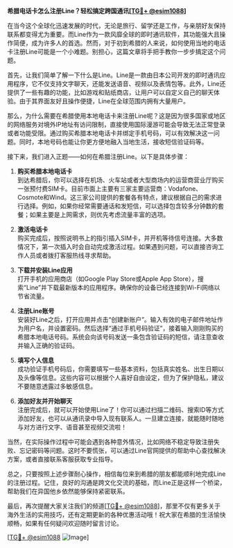 **希腊电话卡怎么注册Line？轻松搞定跨国通讯[[TG💪+ @esim1088](https://t.me/s/esim1088)]**

在当今这个全球化迅速发展的时代，无论是旅行、留学还是工作，与亲朋好友保持联系都变得尤为重要。而Line作为一款风靡全球的即时通讯软件，其功能强大且操作简便，成为许多人的首选。然而，对于初到希腊的人来说，如何使用当地的电话卡注册Line可能是一个小难题。别担心，这篇文章将手把手教你一步步搞定这个问题。

首先，让我们简单了解一下什么是Line。Line是一款由日本公司开发的即时通讯应用程序，它不仅支持文字聊天，还能发送语音、视频以及表情包等。此外，Line还提供了一些有趣的功能，比如游戏和贴纸商店，让用户可以自定义自己的聊天体验。由于其界面友好且操作便捷，Line在全球范围内拥有大量用户。

那么，为什么需要在希腊使用本地电话卡来注册Line呢？这是因为很多国家或地区的网络服务对境外IP地址有访问限制，直接使用国际漫游可能会导致无法正常登录或者功能受限。通过购买希腊本地电话卡并绑定手机号码，可以有效解决这一问题。同时，本地号码也能让你更方便地融入当地生活，接收短信验证码等。

接下来，我们进入正题——如何在希腊注册Line。以下是具体步骤：

1. **购买希腊本地电话卡**  
   到达希腊后，你可以选择在机场、火车站或者大型商场内的运营商营业厅购买一张预付费SIM卡。目前市面上主要有三家主要运营商：Vodafone、Cosmote和Wind。这三家公司提供的套餐各有特点，建议根据自己的需求进行选择。例如，如果你经常需要通话和发短信，可以选择包含较多分钟数的套餐；如果主要是上网需求，则优先考虑流量丰富的选项。

2. **激活电话卡**  
   购买完成后，按照说明书上的指引插入SIM卡，并开机等待信号连接。大多数情况下，第一次插入时会自动完成激活过程。如果遇到问题，可以直接咨询工作人员或者拨打客服热线寻求帮助。

3. **下载并安装Line应用**  
   打开手机的应用商店（如Google Play Store或Apple App Store），搜索“Line”并下载最新版本的应用程序。确保你的设备已经连接到Wi-Fi网络以节省流量。

4. **注册Line账号**  
   安装好Line之后，打开应用并点击“创建新账户”。输入有效的电子邮件地址作为用户名，并设置密码。然后选择“通过手机号码验证”，接着输入刚刚购买的希腊本地电话号码。系统会向该号码发送一条包含验证码的短信，请注意查收并输入正确的验证码。

5. **填写个人信息**  
   成功验证手机号码后，你需要填写一些基本资料，包括真实姓名、出生日期以及头像等信息。这些内容可以根据个人喜好自由设定，但为了保护隐私，建议不要随意透露过多敏感信息。

6. **添加好友并开始聊天**  
   注册完成后，就可以开始使用Line了！你可以通过扫描二维码、搜索ID等方式添加好友，也可以从通讯录中导入现有联系人。一旦建立连接，就能随时随地与对方进行文字、语音甚至视频交流啦！

当然，在实际操作过程中可能会遇到各种意外情况，比如网络不稳定导致注册失败、忘记密码等问题。这时不要慌张，可以通过Line官网提供的帮助中心查找解决方案，或者直接联系客服获取专业指导。

总之，只要按照上述步骤耐心操作，相信每位来到希腊的朋友都能顺利地完成Line的注册过程。记住，良好的沟通是跨文化交流的基础，而Line正是这样一个桥梁，帮助我们在异国他乡依然能够保持紧密联系。

最后，再次提醒大家关注我们的频道[[TG💪+ @esim1088](https://t.me/s/esim1088)]，那里不仅有更多关于海外生活的实用技巧，还有定期更新的各种优惠活动哦！祝大家在希腊的生活愉快顺畅，如果有任何疑问欢迎随时留言讨论。

[[TG💪+ @esim1088](https://t.me/s/esim1088) ![Image](https://i.postimg.cc/4NQfJmqS/Snipaste-2025-05-13-00-14-12.png)]